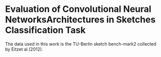 # Evaluation of Convolutional Neural NetworksArchitectures in Sketches Classification Task

The data used in this work is the TU-Berlin sketch bench-mark2 collected  by  Eitzet al.(2012). 